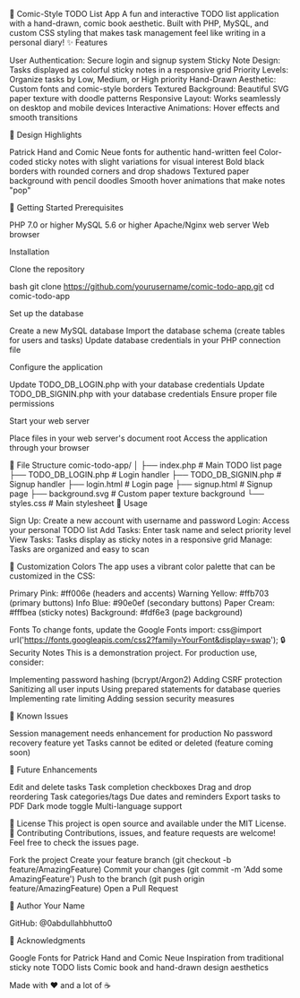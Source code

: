 📝 Comic-Style TODO List App
A fun and interactive TODO list application with a hand-drawn, comic book aesthetic. Built with PHP, MySQL, and custom CSS styling that makes task management feel like writing in a personal diary!
✨ Features

User Authentication: Secure login and signup system
Sticky Note Design: Tasks displayed as colorful sticky notes in a responsive grid
Priority Levels: Organize tasks by Low, Medium, or High priority
Hand-Drawn Aesthetic: Custom fonts and comic-style borders
Textured Background: Beautiful SVG paper texture with doodle patterns
Responsive Layout: Works seamlessly on desktop and mobile devices
Interactive Animations: Hover effects and smooth transitions

🎨 Design Highlights

Patrick Hand and Comic Neue fonts for authentic hand-written feel
Color-coded sticky notes with slight variations for visual interest
Bold black borders with rounded corners and drop shadows
Textured paper background with pencil doodles
Smooth hover animations that make notes "pop"

🚀 Getting Started
Prerequisites

PHP 7.0 or higher
MySQL 5.6 or higher
Apache/Nginx web server
Web browser

Installation

Clone the repository

bash   git clone https://github.com/yourusername/comic-todo-app.git
   cd comic-todo-app

Set up the database

Create a new MySQL database
Import the database schema (create tables for users and tasks)
Update database credentials in your PHP connection file


Configure the application

Update TODO_DB_LOGIN.php with your database credentials
Update TODO_DB_SIGNIN.php with your database credentials
Ensure proper file permissions


Start your web server

Place files in your web server's document root
Access the application through your browser



📁 File Structure
comic-todo-app/
│
├── index.php                 # Main TODO list page
├── TODO_DB_LOGIN.php         # Login handler
├── TODO_DB_SIGNIN.php        # Signup handler
├── login.html                # Login page
├── signup.html               # Signup page
├── background.svg            # Custom paper texture background
└── styles.css                # Main stylesheet
🎯 Usage

Sign Up: Create a new account with username and password
Login: Access your personal TODO list
Add Tasks: Enter task name and select priority level
View Tasks: Tasks display as sticky notes in a responsive grid
Manage: Tasks are organized and easy to scan

🎨 Customization
Colors
The app uses a vibrant color palette that can be customized in the CSS:

Primary Pink: #ff006e (headers and accents)
Warning Yellow: #ffb703 (primary buttons)
Info Blue: #90e0ef (secondary buttons)
Paper Cream: #fffbea (sticky notes)
Background: #fdf6e3 (page background)

Fonts
To change fonts, update the Google Fonts import:
css@import url('https://fonts.googleapis.com/css2?family=YourFont&display=swap');
🔒 Security Notes
This is a demonstration project. For production use, consider:

Implementing password hashing (bcrypt/Argon2)
Adding CSRF protection
Sanitizing all user inputs
Using prepared statements for database queries
Implementing rate limiting
Adding session security measures

🐛 Known Issues

Session management needs enhancement for production
No password recovery feature yet
Tasks cannot be edited or deleted (feature coming soon)

🚧 Future Enhancements

 Edit and delete tasks
 Task completion checkboxes
 Drag and drop reordering
 Task categories/tags
 Due dates and reminders
 Export tasks to PDF
 Dark mode toggle
 Multi-language support

📄 License
This project is open source and available under the MIT License.
🤝 Contributing
Contributions, issues, and feature requests are welcome! Feel free to check the issues page.

Fork the project
Create your feature branch (git checkout -b feature/AmazingFeature)
Commit your changes (git commit -m 'Add some AmazingFeature')
Push to the branch (git push origin feature/AmazingFeature)
Open a Pull Request

👤 Author
Your Name

GitHub: @0abdullahbhutto0

🙏 Acknowledgments

Google Fonts for Patrick Hand and Comic Neue
Inspiration from traditional sticky note TODO lists
Comic book and hand-drawn design aesthetics


Made with ❤️ and a lot of ☕
